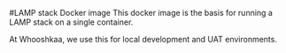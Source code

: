 #LAMP stack Docker image
This docker image is the basis for running a LAMP stack on a single container.

At Whooshkaa, we use this for local development and UAT environments.


